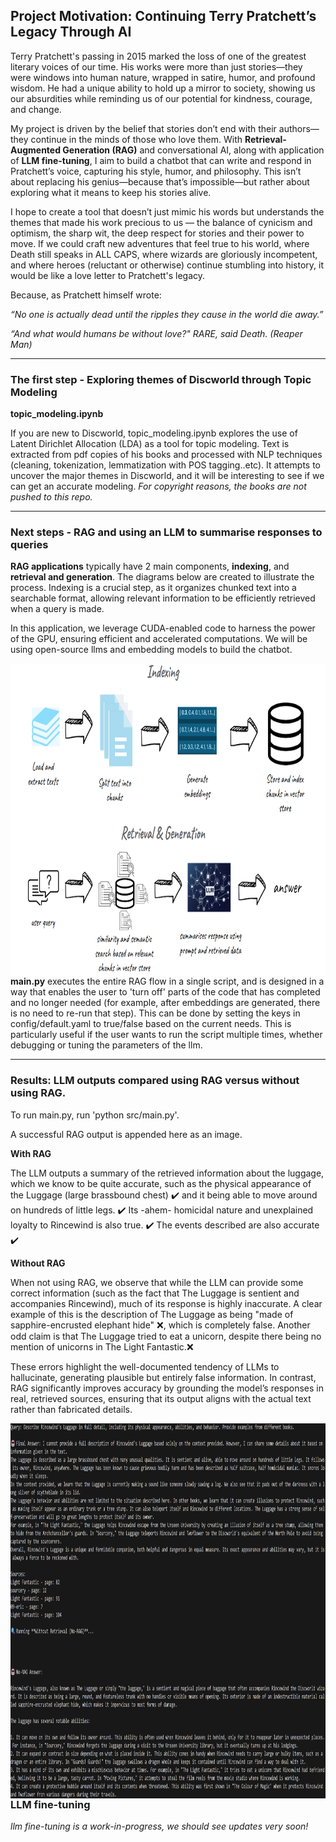 ## Project Motivation: Continuing Terry Pratchett’s Legacy Through AI

Terry Pratchett's passing in 2015 marked the loss of one of the greatest literary voices of our time. His works were more than just stories—they were windows into human nature, wrapped in satire, humor, and profound wisdom. He had a unique ability to hold up a mirror to society, showing us our absurdities while reminding us of our potential for kindness, courage, and change.

My project is driven by the belief that stories don’t end with their authors—they continue in the minds of those who love them. With **Retrieval-Augmented Generation (RAG)** and conversational AI, along with application of **LLM fine-tuning**, I aim to build a chatbot that can write and respond in Pratchett’s voice, capturing his style, humor, and philosophy. This isn’t about replacing his genius—because that’s impossible—but rather about exploring what it means to keep his stories alive.

I hope to create a tool that doesn’t just mimic his words but understands the themes that made his work precious to us — the balance of cynicism and optimism, the sharp wit, the deep respect for stories and their power to move. If we could craft new adventures that feel true to his world, where Death still speaks in ALL CAPS, where wizards are gloriously incompetent, and where heroes (reluctant or otherwise) continue stumbling into history, it would be like a love letter to Pratchett's legacy.

Because, as Pratchett himself wrote:

*“No one is actually dead until the ripples they cause in the world die away.”*

*“And what would humans be without love?" RARE, said Death. (Reaper Man)*

---

### The first step - Exploring themes of Discworld through Topic Modeling

**topic_modeling.ipynb**

If you are new to Discworld, topic_modeling.ipynb explores the use of Latent Dirichlet Allocation (LDA) as a tool for topic modeling. Text is extracted from pdf copies of his books and processed with NLP techniques (cleaning, tokenization, lemmatization with POS tagging..etc). 
It attempts to uncover the major themes in Discworld, and it will be interesting to see if we can get an accurate modeling. 
*For copyright reasons, the books are not pushed to this repo.*

---
### Next steps - RAG and using an LLM to summarise responses to queries

**RAG applications** 
typically have 2 main components, **indexing**, and **retrieval and generation**. The diagrams below are created to illustrate the process.
Indexing is a crucial step, as it organizes chunked text into a searchable format, allowing relevant information to be efficiently retrieved when a query is made.

In this application, we leverage CUDA-enabled code to harness the power of the GPU, ensuring efficient and accelerated computations. We will be using open-source llms and embedding models to build the chatbot.

<img src="images/Processdiagrams.png" width="800" height="500" style="float:left; margin-right:10px;" />

**main.py** 
executes the entire RAG flow in a single script, and is designed in a way that enables the user to 'turn off' parts of the code that has completed and no longer needed (for example, after embeddings are generated, there is no need to re-run that step). This can be done by setting the keys in config/default.yaml to true/false based on the current needs. This is particularly useful if the user wants to run the script multiple times, whether debugging or tuning the parameters of the llm.

---
### Results: LLM outputs compared using RAG versus without using RAG.

To run main.py, run 'python src/main.py'.

A successful RAG output is appended here as an image. 

**With RAG**

The LLM outputs a summary of the retrieved information about the luggage, which we know to be quite accurate, such as the physical appearance of the Luggage (large brassbound chest) :heavy_check_mark: and it being able to move around on hundreds of little legs. :heavy_check_mark: Its -ahem- homicidal nature and unexplained loyalty to Rincewind is also true. :heavy_check_mark: The events described are also accurate :heavy_check_mark:

**Without RAG**

When not using RAG, we observe that while the LLM can provide some correct information (such as the fact that The Luggage is sentient and accompanies Rincewind), much of its response is highly inaccurate. A clear example of this is the description of The Luggage as being "made of sapphire-encrusted elephant hide" :x:, which is completely false. Another odd claim is that The Luggage tried to eat a unicorn, despite there being no mention of unicorns in The Light Fantastic.:x:

These errors highlight the well-documented tendency of LLMs to hallucinate, generating plausible but entirely false information. In contrast, RAG significantly improves accuracy by grounding the model’s responses in real, retrieved sources, ensuring that its output aligns with the actual text rather than fabricated details.

<img src="images/RAG_output.png" width="1200" height="600" style="float:left; margin-right:10px;" /> 

---
---
### 

### LLM fine-tuning
*llm fine-tuning is a work-in-progress, we should see updates very soon!*


